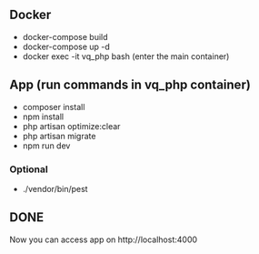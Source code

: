 ## Docker

- docker-compose build
- docker-compose up -d
- docker exec -it vq_php bash (enter the main container)

## App (run commands in vq_php container)
- composer install
- npm install
- php artisan optimize:clear
- php artisan migrate
- npm run dev

### Optional
- ./vendor/bin/pest


## DONE
Now you can access app on http://localhost:4000

